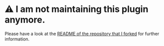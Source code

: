 # ⚠︎ I am not maintaining this plugin anymore.

Please have a look at the [README of the repository that I forked](https://github.com/wp-pwa/yoast-seo-for-wp-pwa) for further information.